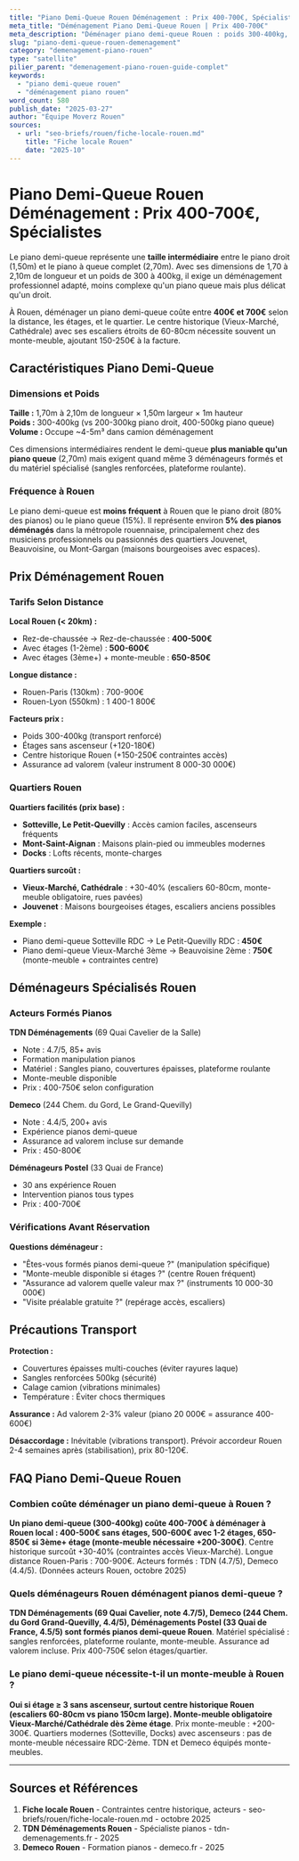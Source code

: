 ```yaml
---
title: "Piano Demi-Queue Rouen Déménagement : Prix 400-700€, Spécialistes"
meta_title: "Déménagement Piano Demi-Queue Rouen | Prix 400-700€"
meta_description: "Déménager piano demi-queue Rouen : poids 300-400kg, prix 400-700€, 3 déménageurs, monte-meuble si étages. TDN, Demeco spécialistes. Centre historique +150€."
slug: "piano-demi-queue-rouen-demenagement"
category: "demenagement-piano-rouen"
type: "satellite"
pilier_parent: "demenagement-piano-rouen-guide-complet"
keywords:
  - "piano demi-queue rouen"
  - "déménagement piano rouen"
word_count: 580
publish_date: "2025-03-27"
author: "Équipe Moverz Rouen"
sources:
  - url: "seo-briefs/rouen/fiche-locale-rouen.md"
    title: "Fiche locale Rouen"
    date: "2025-10"
---
```


# Piano Demi-Queue Rouen Déménagement : Prix 400-700€, Spécialistes

Le piano demi-queue représente une **taille intermédiaire** entre le piano droit (1,50m) et le piano à queue complet (2,70m). Avec ses dimensions de 1,70 à 2,10m de longueur et un poids de 300 à 400kg, il exige un déménagement professionnel adapté, moins complexe qu'un piano queue mais plus délicat qu'un droit.

À Rouen, déménager un piano demi-queue coûte entre **400€ et 700€** selon la distance, les étages, et le quartier. Le centre historique (Vieux-Marché, Cathédrale) avec ses escaliers étroits de 60-80cm nécessite souvent un monte-meuble, ajoutant 150-250€ à la facture.

## Caractéristiques Piano Demi-Queue

### Dimensions et Poids

**Taille :** 1,70m à 2,10m de longueur × 1,50m largeur × 1m hauteur  
**Poids :** 300-400kg (vs 200-300kg piano droit, 400-500kg piano queue)  
**Volume :** Occupe ~4-5m³ dans camion déménagement

Ces dimensions intermédiaires rendent le demi-queue **plus maniable qu'un piano queue** (2,70m) mais exigent quand même 3 déménageurs formés et du matériel spécialisé (sangles renforcées, plateforme roulante).

### Fréquence à Rouen

Le piano demi-queue est **moins fréquent** à Rouen que le piano droit (80% des pianos) ou le piano queue (15%). Il représente environ **5% des pianos déménagés** dans la métropole rouennaise, principalement chez des musiciens professionnels ou passionnés des quartiers Jouvenet, Beauvoisine, ou Mont-Gargan (maisons bourgeoises avec espaces).

## Prix Déménagement Rouen

### Tarifs Selon Distance

**Local Rouen (< 20km) :**
- Rez-de-chaussée → Rez-de-chaussée : **400-500€**
- Avec étages (1-2ème) : **500-600€**
- Avec étages (3ème+) + monte-meuble : **650-850€**

**Longue distance :**
- Rouen-Paris (130km) : 700-900€
- Rouen-Lyon (550km) : 1 400-1 800€

**Facteurs prix :**
- Poids 300-400kg (transport renforcé)
- Étages sans ascenseur (+120-180€)
- Centre historique Rouen (+150-250€ contraintes accès)
- Assurance ad valorem (valeur instrument 8 000-30 000€)

### Quartiers Rouen

**Quartiers facilités (prix base) :**
- **Sotteville, Le Petit-Quevilly** : Accès camion faciles, ascenseurs fréquents
- **Mont-Saint-Aignan** : Maisons plain-pied ou immeubles modernes
- **Docks** : Lofts récents, monte-charges

**Quartiers surcoût :**
- **Vieux-Marché, Cathédrale** : +30-40% (escaliers 60-80cm, monte-meuble obligatoire, rues pavées)
- **Jouvenet** : Maisons bourgeoises étages, escaliers anciens possibles

**Exemple :**
- Piano demi-queue Sotteville RDC → Le Petit-Quevilly RDC : **450€**
- Piano demi-queue Vieux-Marché 3ème → Beauvoisine 2ème : **750€** (monte-meuble + contraintes centre)

## Déménageurs Spécialisés Rouen

### Acteurs Formés Pianos

**TDN Déménagements** (69 Quai Cavelier de la Salle)
- Note : 4.7/5, 85+ avis
- Formation manipulation pianos
- Matériel : Sangles piano, couvertures épaisses, plateforme roulante
- Monte-meuble disponible
- Prix : 400-750€ selon configuration

**Demeco** (244 Chem. du Gord, Le Grand-Quevilly)
- Note : 4.4/5, 200+ avis
- Expérience pianos demi-queue
- Assurance ad valorem incluse sur demande
- Prix : 450-800€

**Déménageurs Postel** (33 Quai de France)
- 30 ans expérience Rouen
- Intervention pianos tous types
- Prix : 400-700€

### Vérifications Avant Réservation

**Questions déménageur :**
- "Êtes-vous formés pianos demi-queue ?" (manipulation spécifique)
- "Monte-meuble disponible si étages ?" (centre Rouen fréquent)
- "Assurance ad valorem quelle valeur max ?" (instruments 10 000-30 000€)
- "Visite préalable gratuite ?" (repérage accès, escaliers)

## Précautions Transport

**Protection :**
- Couvertures épaisses multi-couches (éviter rayures laque)
- Sangles renforcées 500kg (sécurité)
- Calage camion (vibrations minimales)
- Température : Éviter chocs thermiques

**Assurance :** Ad valorem 2-3% valeur (piano 20 000€ = assurance 400-600€)

**Désaccordage :** Inévitable (vibrations transport). Prévoir accordeur Rouen 2-4 semaines après (stabilisation), prix 80-120€.

## FAQ Piano Demi-Queue Rouen

### Combien coûte déménager un piano demi-queue à Rouen ?

**Un piano demi-queue (300-400kg) coûte 400-700€ à déménager à Rouen local : 400-500€ sans étages, 500-600€ avec 1-2 étages, 650-850€ si 3ème+ étage (monte-meuble nécessaire +200-300€)**. Centre historique surcoût +30-40% (contraintes accès Vieux-Marché). Longue distance Rouen-Paris : 700-900€. Acteurs formés : TDN (4.7/5), Demeco (4.4/5). (Données acteurs Rouen, octobre 2025)

### Quels déménageurs Rouen déménagent pianos demi-queue ?

**TDN Déménagements (69 Quai Cavelier, note 4.7/5), Demeco (244 Chem. du Gord Grand-Quevilly, 4.4/5), Déménagements Postel (33 Quai de France, 4.5/5) sont formés pianos demi-queue Rouen**. Matériel spécialisé : sangles renforcées, plateforme roulante, monte-meuble. Assurance ad valorem incluse. Prix 400-750€ selon étages/quartier.

### Le piano demi-queue nécessite-t-il un monte-meuble à Rouen ?

**Oui si étage ≥ 3 sans ascenseur, surtout centre historique Rouen (escaliers 60-80cm vs piano 150cm large). Monte-meuble obligatoire Vieux-Marché/Cathédrale dès 2ème étage**. Prix monte-meuble : +200-300€. Quartiers modernes (Sotteville, Docks) avec ascenseurs : pas de monte-meuble nécessaire RDC-2ème. TDN et Demeco équipés monte-meubles.

---

## Sources et Références

1. **Fiche locale Rouen** - Contraintes centre historique, acteurs - seo-briefs/rouen/fiche-locale-rouen.md - octobre 2025
2. **TDN Déménagements Rouen** - Spécialiste pianos - tdn-demenagements.fr - 2025
3. **Demeco Rouen** - Formation pianos - demeco.fr - 2025

